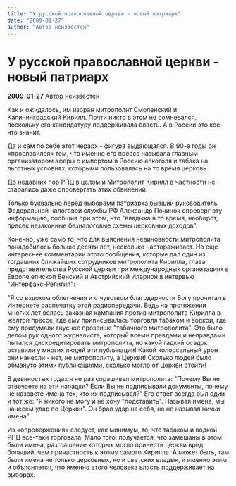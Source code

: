 ```yaml
---
title: "У русской православной церкви - новый патриарх"
date: "2009-01-27"
author: "Автор неизвестен"
---
```


# У русской православной церкви - новый патриарх

**2009-01-27** Автор неизвестен

Как и ожидалось, им избран митрополит Смоленский и Калининградский Кирилл. Почти никто в этом не сомневался, поскольку его кандидатуру поддерживала власть. А в России это кое-что значит.

Да и сам по себе этот иерарх - фигура выдающаяся. В 90-е годы он «прославился» тем, что именно его пресса называла главным организатором аферы с импортом в Россию алкоголя и табака на льготных условиях, которыми пользовалась на то время церковь.

До недавних пор РПЦ в целом и Митрополит Кирилл в частности не старались даже опровергать этих обвинений.

Только буквально перед выборами патриарха бывший руководитель Федеральной налоговой службы РФ Александр Починок опроверг эту информацию, сообщив при этом, что "владыка в то время, наоборот, пресек незаконные безналоговые схемы церковных доходов".

Конечно, уже само то, что для выяснения невиновности митрополита понадобилось больше десяти лет, несколько настораживает. Но еще интереснее комментарии этого сообщения, которые дал один из тогдашних ближайших сотрудников митрополита Кирилла, глава представительства Русской церкви при международных организациях в Европе епископ Венский и Австрийский Иларион в интервью "Интерфакс-Религия":

"Я со вздохом облегчения и с чувством благодарности Богу прочитал в Интернете распечатку этой радиопередачи. Ведь на протяжении многих лет велась заказная кампания против митрополита Кирилла в желтой прессе, где ему приписывалась торговля табаком и водкой, где ему придумали гнусное прозвище "табачного митрополита". Это было делом рук одного журналиста, который всеми правдами и неправдами пытался дискредитировать митрополита, но какой гадкий осадок оставили у многих людей эти публикации! Какой колоссальный урон они нанесли - нет, не митрополиту, а Церкви! Сколько людей было обмануто этими публикациями, сколько могло от Церкви отойти!

В девяностых годах я не раз спрашивал митрополита: "Почему Вы не отвечаете на эти нападки? Если Вы не подписывали документы, почему не назовете имена тех, кто их подписывал?" Его ответ всегда был один и тот же: "Я никого не могу и не хочу "подставить". Называя имена, мы нанесем удар по Церкви". Он брал удар на себя, но не называл ничьи имена".

Из «опровержения» следует, как минимум, то, что табаком и водкой РПЦ все-таки торговала. Мало того, получается, что замешаны в этом были имена, разглашение которых могло принести церкви вред больший, чем причастность к этому самого Кирилла. А может быть, там были имена не только церковных, но и светских владык, и именно этим и объясняется, что именно этого человека власть поддерживает на выборах.